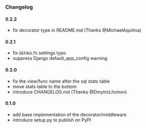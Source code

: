 ### Changelog

#### 0.2.2

- fix decorator type in README.md (Thanks @MichaelAquilina)

#### 0.2.1

- fix `DEFAULTS` settings typo
- suppress Django default_app_config warning

#### 0.2.0

- fix the view/func name after the sql stats table
- move stats table to the bottom
- introduce CHANGELOG.md (Thanks @DmytroLitvinov)

#### 0.1.0

- add base implementation of the decorator/middleware
- introduce setup.py to publish on PyPI
